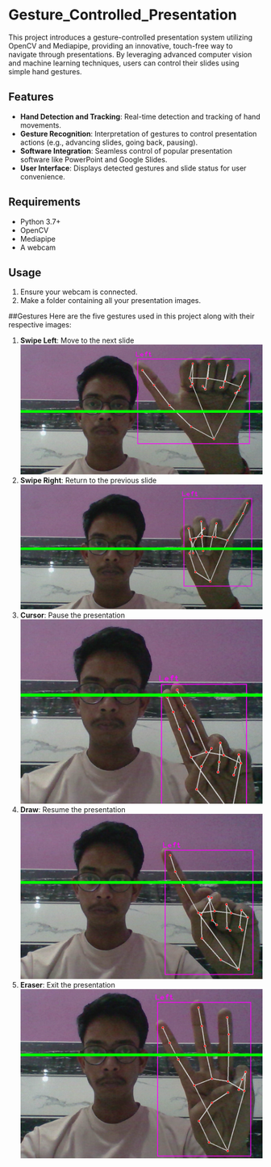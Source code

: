 # Gesture_Controlled_Presentation
This project introduces a gesture-controlled presentation system utilizing OpenCV and Mediapipe, providing an innovative, touch-free way to navigate through presentations. By leveraging advanced computer vision and machine learning techniques, users can control their slides using simple hand gestures.

## Features
- **Hand Detection and Tracking**: Real-time detection and tracking of hand movements.
- **Gesture Recognition**: Interpretation of gestures to control presentation actions (e.g., advancing slides, going back, pausing).
- **Software Integration**: Seamless control of popular presentation software like PowerPoint and Google Slides.
- **User Interface**: Displays detected gestures and slide status for user convenience.

## Requirements
- Python 3.7+
- OpenCV
- Mediapipe
- A webcam

## Usage
1. Ensure your webcam is connected.
2. Make a folder containing all your presentation images.

##Gestures
Here are the five gestures used in this project along with their respective images:

1. **Swipe Left**: Move to the next slide
    ![Swipe Left](images/swipeLeft.png)
2. **Swipe Right**: Return to the previous slide
    ![Swipe Right](images/swipeRight.png)
3. **Cursor**: Pause the presentation
    ![Cursor](images/cursor.png)
4. **Draw**: Resume the presentation
    ![Draw](images/draw.png)
5. **Eraser**: Exit the presentation
    ![Eraser](images/eraser.png)
